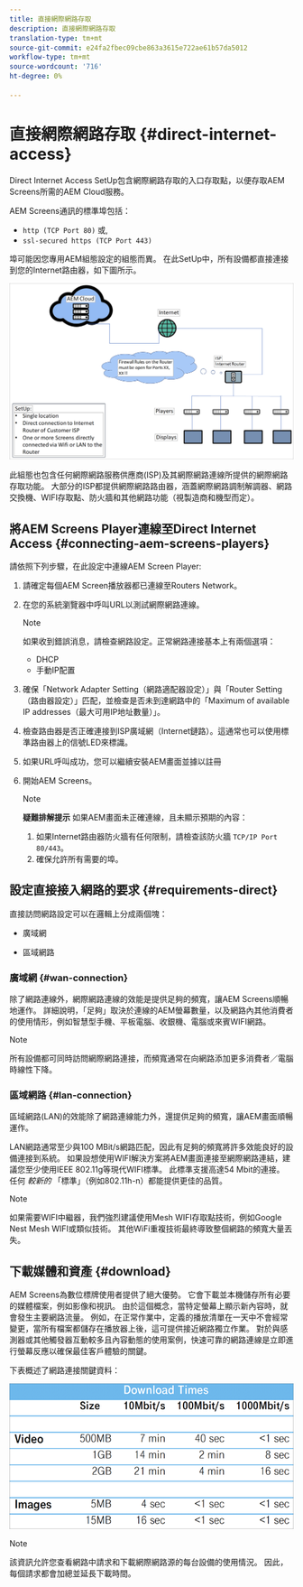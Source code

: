 ```yaml
---
title: 直接網際網路存取
description: 直接網際網路存取
translation-type: tm+mt
source-git-commit: e24fa2fbec09cbe863a3615e722ae61b57da5012
workflow-type: tm+mt
source-wordcount: '716'
ht-degree: 0%

---
```



# 直接網際網路存取 {#direct-internet-access}

Direct Internet Access SetUp包含網際網路存取的入口存取點，以便存取AEM Screens所需的AEM Cloud服務。

AEM Screens通訊的標準埠包括：
* `http (TCP Port 80)`
或,
* `ssl-secured https (TCP Port 443)`

埠可能因您專用AEM組態設定的組態而異。 在此SetUp中，所有設備都直接連接到您的Internet路由器，如下圖所示。

![](/help/assets/direct-access-2.png)

此組態也包含任何網際網路服務供應商(ISP)及其網際網路連線所提供的網際網路存取功能。 大部分的ISP都提供網際網路路由器，涵蓋網際網路調制解調器、網路交換機、WIFI存取點、防火牆和其他網路功能（視製造商和機型而定）。

## 將AEM Screens Player連線至Direct Internet Access {#connecting-aem-screens-players}

請依照下列步驟，在此設定中連線AEM Screen Player:

1. 請確定每個AEM Screen播放器都已連線至Routers Network。
1. 在您的系統瀏覽器中呼叫URL以測試網際網路連線。

   >[!NOTE]
   >如果收到錯誤消息，請檢查網路設定。正常網路連接基本上有兩個選項：
   >* DHCP
   >* 手動IP配置


1. 確保「Network Adapter Setting（網路適配器設定）」與「Router Setting（路由器設定）」匹配，並檢查是否未到達網路中的「Maximum of available IP addresses（最大可用IP地址數量）」。

1. 檢查路由器是否正確連接到ISP廣域網（Internet鏈路）。這通常也可以使用標準路由器上的信號LED來標識。
1. 如果URL呼叫成功，您可以繼續安裝AEM畫面並據以註冊
1. 開始AEM Screens。

   >[!NOTE]
   >**疑難排解提示**
   >如果AEM畫面未正確連線，且未顯示預期的內容：
   >
   >1. 如果Internet路由器防火牆有任何限制，請檢查該防火牆 `TCP/IP Port 80/443`。
   >1. 確保允許所有需要的埠。


## 設定直接接入網路的要求 {#requirements-direct}

直接訪問網路設定可以在邏輯上分成兩個塊：

* 廣域網

* 區域網路

### 廣域網 {#wan-connection}

除了網路連線外，網際網路連線的效能是提供足夠的頻寬，讓AEM Screens順暢地運作。 詳細說明，「足夠」取決於連線的AEM螢幕數量，以及網路內其他消費者的使用情形，例如智慧型手機、平板電腦、收銀機、電腦或來賓WIFI網路。

>[!NOTE]
>所有設備都可同時訪問網際網路連接，而頻寬通常在向網路添加更多消費者／電腦時線性下降。

### 區域網路 {#lan-connection}

區域網路(LAN)的效能除了網路連線能力外，還提供足夠的頻寬，讓AEM畫面順暢運作。

LAN網路通常至少與100 MBit/s網路匹配，因此有足夠的頻寬將許多效能良好的設備連接到系統。
如果設想使用WIFI解決方案將AEM畫面連接至網際網路連結，建議您至少使用IEEE 802.11g等現代WIFI標準。 此標準支援高達54 Mbit的連接。 任何 *較新的* 「標準」（例如802.11h-n）都能提供更佳的品質。

>[!NOTE]
>如果需要WIFI中繼器，我們強烈建議使用Mesh WIFI存取點技術，例如Google Nest Mesh WIFI或類似技術。 其他WiFi重複技術最終導致整個網路的頻寬大量丟失。

## 下載媒體和資產 {#download}

AEM Screens為數位標牌使用者提供了絕大優勢。 它會下載並本機儲存所有必要的媒體檔案，例如影像和視訊。 由於這個概念，當特定螢幕上顯示新內容時，就會發生主要網路流量。
例如，在正常作業中，定義的播放清單在一天中不會經常變更，當所有檔案都儲存在播放器上後，這可提供接近網路獨立作業。
對於與感測器或其他觸發器互動較多且內容動態的使用案例，快速可靠的網路連線是立即進行螢幕反應以確保最佳客戶體驗的關鍵。

下表概述了網路連接關鍵資料：

![](/help/assets/download-times-direct.png)

>[!NOTE]
>該資訊允許您查看網路中請求和下載網際網路源的每台設備的使用情況。 因此，每個請求都會加總並延長下載時間。